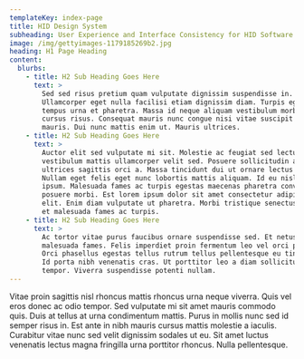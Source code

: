 ```yaml
---
templateKey: index-page
title: HID Design System
subheading: User Experience and Interface Consistency for HID Software Products
image: /img/gettyimages-1179185269b2.jpg
heading: H1 Page Heading
content:
  blurbs:
    - title: H2 Sub Heading Goes Here
      text: >
        Sed sed risus pretium quam vulputate dignissim suspendisse in.
        Ullamcorper eget nulla facilisi etiam dignissim diam. Turpis egestas sed
        tempus urna et pharetra. Massa id neque aliquam vestibulum morbi blandit
        cursus risus. Consequat mauris nunc congue nisi vitae suscipit tellus
        mauris. Dui nunc mattis enim ut. Mauris ultrices.
    - title: H2 Sub Heading Goes Here
      text: >
        Auctor elit sed vulputate mi sit. Molestie ac feugiat sed lectus
        vestibulum mattis ullamcorper velit sed. Posuere sollicitudin aliquam
        ultrices sagittis orci a. Massa tincidunt dui ut ornare lectus sit.
        Nullam eget felis eget nunc lobortis mattis aliquam. Id eu nisl nunc mi
        ipsum. Malesuada fames ac turpis egestas maecenas pharetra convallis
        posuere morbi. Est lorem ipsum dolor sit amet consectetur adipiscing
        elit. Enim diam vulputate ut pharetra. Morbi tristique senectus et netus
        et malesuada fames ac turpis. 
    - title: H2 Sub Heading Goes Here
      text: >
        Ac tortor vitae purus faucibus ornare suspendisse sed. Et netus et
        malesuada fames. Felis imperdiet proin fermentum leo vel orci porta.
        Orci phasellus egestas tellus rutrum tellus pellentesque eu tincidunt.
        Id porta nibh venenatis cras. Ut porttitor leo a diam sollicitudin
        tempor. Viverra suspendisse potenti nullam.
---
```

Vitae proin sagittis nisl rhoncus mattis rhoncus urna neque viverra. Quis vel eros donec ac odio tempor. Sed vulputate mi sit amet mauris commodo quis. Duis at tellus at urna condimentum mattis. Purus in mollis nunc sed id semper risus in. Est ante in nibh mauris cursus mattis molestie a iaculis. Curabitur vitae nunc sed velit dignissim sodales ut eu. Sit amet luctus venenatis lectus magna fringilla urna porttitor rhoncus. Nulla pellentesque.